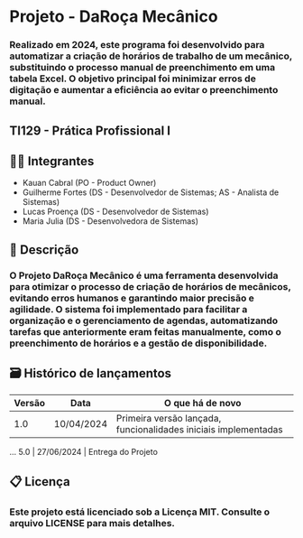 # Projeto - DaRoça Mecânico

### Realizado em 2024, este programa foi desenvolvido para automatizar a criação de horários de trabalho de um mecânico, substituindo o processo manual de preenchimento em uma tabela Excel. O objetivo principal foi minimizar erros de digitação e aumentar a eficiência ao evitar o preenchimento manual.

## TI129 - Prática Profissional I

## 🧑‍🎓 Integrantes

* Kauan Cabral (PO - Product Owner)
* Guilherme Fortes (DS - Desenvolvedor de Sistemas; AS - Analista de Sistemas)
* Lucas Proença (DS - Desenvolvedor de Sistemas)
* Maria Julia (DS - Desenvolvedora de Sistemas)

## 📝 Descrição

### O Projeto DaRoça Mecânico é uma ferramenta desenvolvida para otimizar o processo de criação de horários de mecânicos, evitando erros humanos e garantindo maior precisão e agilidade. O sistema foi implementado para facilitar a organização e o gerenciamento de agendas, automatizando tarefas que anteriormente eram feitas manualmente, como o preenchimento de horários e a gestão de disponibilidade.

## 🗃 Histórico de lançamentos

Versão    | Data       | O que há de novo
--------- | ---------  | ---------
1.0       | 10/04/2024 | Primeira versão lançada, funcionalidades iniciais implementadas
...
5.0       | 27/06/2024 | Entrega do Projeto

## 📋 Licença

### Este projeto está licenciado sob a Licença MIT. Consulte o arquivo LICENSE para mais detalhes.
